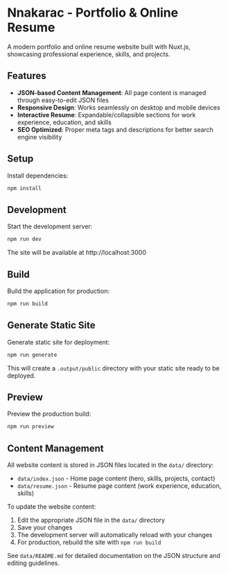 # Nnakarac - Portfolio & Online Resume

A modern portfolio and online resume website built with Nuxt.js, showcasing professional experience, skills, and projects.

## Features

- **JSON-based Content Management**: All page content is managed through easy-to-edit JSON files
- **Responsive Design**: Works seamlessly on desktop and mobile devices
- **Interactive Resume**: Expandable/collapsible sections for work experience, education, and skills
- **SEO Optimized**: Proper meta tags and descriptions for better search engine visibility

## Setup

Install dependencies:

```bash
npm install
```

## Development

Start the development server:

```bash
npm run dev
```

The site will be available at http://localhost:3000

## Build

Build the application for production:

```bash
npm run build
```

## Generate Static Site

Generate static site for deployment:

```bash
npm run generate
```

This will create a `.output/public` directory with your static site ready to be deployed.

## Preview

Preview the production build:

```bash
npm run preview
```

## Content Management

All website content is stored in JSON files located in the `data/` directory:

- `data/index.json` - Home page content (hero, skills, projects, contact)
- `data/resume.json` - Resume page content (work experience, education, skills)

To update the website content:

1. Edit the appropriate JSON file in the `data/` directory
2. Save your changes
3. The development server will automatically reload with your changes
4. For production, rebuild the site with `npm run build`

See `data/README.md` for detailed documentation on the JSON structure and editing guidelines.